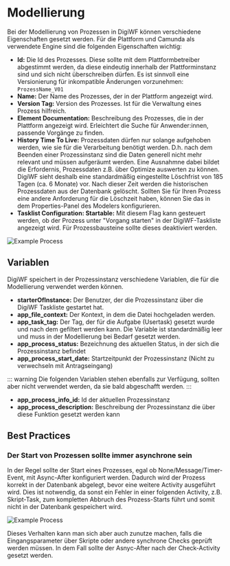 # Modellierung

Bei der Modellierung von Prozessen in DigiWF können verschiedene Eigenschaften gesetzt werden.
Für die Plattform und Camunda als verwendete Engine sind die folgenden Eigenschaften wichtig:

- **Id:** Die Id des Prozesses. Diese sollte mit dem Plattformbetreiber abgestimmt werden, da diese eindeutig innerhalb
  der Plattforminstanz sind und sich nicht überschreiben dürfen. Es ist sinnvoll eine
  Versionierung für inkompatible Änderungen vorzunehmen: `ProzessName_V01`
- **Name:** Der Name des Prozesses, der in der Plattform angezeigt wird.
- **Version Tag:** Version des Prozesses. Ist für die Verwaltung eines Prozess hilfreich.
- **Element Documentation:** Beschreibung des Prozesses, die in der Plattform angezeigt wird. Erleichtert die Suche für
  Anwender:innen, passende Vorgänge zu finden.
- **History Time To Live:** Prozessdaten dürfen nur solange aufgehoben werden, wie sie für die Verarbeitung
  benötigt werden. D.h. nach dem Beenden einer Prozessinstanz sind die Daten generell nicht mehr relevant und müssen
  aufgeräumt werden. Eine Ausnahmne dabei bildet die Erfordernis, Prozessdaten z.B. über Optimize auswerten zu können.
  DigiWF sieht deshalb eine standardmäßig eingestellte Löschfrist von 185 Tagen (ca. 6 Monate) vor. Nach dieser Zeit
  werden die historischen Prozessdaten aus der Datenbank gelöscht. Sollten Sie für Ihren Prozess eine andere Anforderung
  für die Löschzeit haben, können Sie das in dem Properties-Panel des Modelers konfigurieren.
- **Tasklist Configuration: Startable:** Mit diesem Flag kann gesteuert werden, ob der Prozess unter "Vorgang starten" in 
  der DigiWF-Taskliste angezeigt wird. Für Prozessbausteine sollte dieses deaktiviert werden.
  

![Example Process](~@source/modeling/processes/modeling/example_process.png)

## Variablen

DigiWF speichert in der Prozessinstanz verschiedene Variablen, die für die Modellierung verwendet werden können.

- **starterOfInstance:** Der Benutzer, der die Prozessinstanz über die DigiWF Taskliste gestartet hat.
- **app_file_context:** Der Kontext, in dem die Datei hochgeladen werden.
- **app_task_tag:** Der Tag, der für die Aufgabe (Usertask) gesetzt wurde und nach dem gefiltert werden kann. Die Variable ist standardmäßig leer und muss in der Modellierung bei Bedarf gesetzt werden.
- **app_process_status:** Bezeichnung des aktuellen Status, in der sich die Prozessinstanz befindet
- **app_process_start_date:** Startzeitpunkt der Prozessinstanz (Nicht zu verwechseln mit Antragseingang)

::: warning
Die folgenden Variablen stehen ebenfalls zur Verfügung, sollten aber nicht verwendet werden, da sie bald abgeschafft
werden.
:::

- **app_process_info_id:** Id der aktuellen Prozessinstanz
- **app_process_description:** Beschreibung der Prozessinstanz die über diese Funktion gesetzt werden kann

## Best Practices

### Der Start von Prozessen sollte immer asynchrone sein

In der Regel sollte der Start eines Prozesses, egal ob None/Message/Timer-Event, mit Async-After konfiguriert werden. 
Dadurch wird der Prozess korrekt in der Datenbank abgelegt, bevor eine weitere Activity ausgeführt wird. Dies ist notwendig, da sonst 
ein Fehler in einer folgenden Activity, z.B. Skript-Task, zum kompletten Abbruch des Prozess-Starts führt und somit nicht in der Datenbank 
gespeichert wird.

![Example Process](~@source/modeling/processes/modeling/async-start.png)

Dieses Verhalten kann man sich aber auch zunutze machen, falls die Eingangsparameter über Skripte oder andere synchrone Checks geprüft werden müssen.
In dem Fall sollte der Asnyc-After nach der Check-Activity gesetzt werden. 